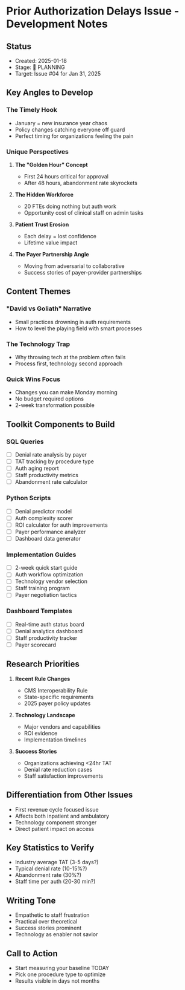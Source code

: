 # Prior Authorization Delays Issue - Development Notes

## Status
- Created: 2025-01-18
- Stage: 🚧 PLANNING
- Target: Issue #04 for Jan 31, 2025

## Key Angles to Develop

### The Timely Hook
- January = new insurance year chaos
- Policy changes catching everyone off guard
- Perfect timing for organizations feeling the pain

### Unique Perspectives
1. **The "Golden Hour" Concept**
   - First 24 hours critical for approval
   - After 48 hours, abandonment rate skyrockets
   
2. **The Hidden Workforce**
   - 20 FTEs doing nothing but auth work
   - Opportunity cost of clinical staff on admin tasks
   
3. **Patient Trust Erosion**
   - Each delay = lost confidence
   - Lifetime value impact

4. **The Payer Partnership Angle**
   - Moving from adversarial to collaborative
   - Success stories of payer-provider partnerships

## Content Themes

### "David vs Goliath" Narrative
- Small practices drowning in auth requirements
- How to level the playing field with smart processes

### The Technology Trap
- Why throwing tech at the problem often fails
- Process first, technology second approach

### Quick Wins Focus
- Changes you can make Monday morning
- No budget required options
- 2-week transformation possible

## Toolkit Components to Build

### SQL Queries
- [ ] Denial rate analysis by payer
- [ ] TAT tracking by procedure type
- [ ] Auth aging report
- [ ] Staff productivity metrics
- [ ] Abandonment rate calculator

### Python Scripts
- [ ] Denial predictor model
- [ ] Auth complexity scorer
- [ ] ROI calculator for auth improvements
- [ ] Payer performance analyzer
- [ ] Dashboard data generator

### Implementation Guides
- [ ] 2-week quick start guide
- [ ] Auth workflow optimization
- [ ] Technology vendor selection
- [ ] Staff training program
- [ ] Payer negotiation tactics

### Dashboard Templates
- [ ] Real-time auth status board
- [ ] Denial analytics dashboard
- [ ] Staff productivity tracker
- [ ] Payer scorecard

## Research Priorities

1. **Recent Rule Changes**
   - CMS Interoperability Rule
   - State-specific requirements
   - 2025 payer policy updates

2. **Technology Landscape**
   - Major vendors and capabilities
   - ROI evidence
   - Implementation timelines

3. **Success Stories**
   - Organizations achieving <24hr TAT
   - Denial rate reduction cases
   - Staff satisfaction improvements

## Differentiation from Other Issues
- First revenue cycle focused issue
- Affects both inpatient and ambulatory
- Technology component stronger
- Direct patient impact on access

## Key Statistics to Verify
- Industry average TAT (3-5 days?)
- Typical denial rate (10-15%?)
- Abandonment rate (30%?)
- Staff time per auth (20-30 min?)

## Writing Tone
- Empathetic to staff frustration
- Practical over theoretical
- Success stories prominent
- Technology as enabler not savior

## Call to Action
- Start measuring your baseline TODAY
- Pick one procedure type to optimize
- Results visible in days not months